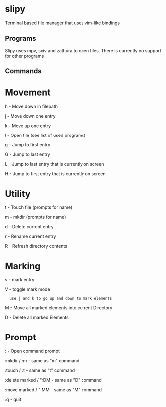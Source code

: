 # slipy
Terminal based file manager that uses vim-like bindings

## Programs
Slipy uses mpv, sxiv and zathura to open files. There is currently no support for other programs

## Commands
# Movement
h	- Move down in filepath

j	- Move down one entry

k	- Move up one entry

l	- Open file (see list of used programs)

g	- Jump to first entry

G	- Jump to last entry

L	- Jump to last entry that is currently on screen

H	- Jump to first entry that is currently on screen

# Utility
t	- Touch file (prompts for name)

m	- mkdir (prompts for name)

d	- Delete current entry

r	- Rename current entry

R	- Refresh directory contents

# Marking
v	- mark entry

V	- toggle mark mode

	  use j and k to go up and down to mark elements

M	- Move all marked elements into current Directory

D	- Delete all marked Elements

# Prompt
:	- Open command prompt

:mkdir / :m 		- same as "m" command

:touch / :t		- same as "t" command

:delete marked / ":DM 	- same as "D" command

:move marked   / ":MM	- same as "M" command

:q			- quit
